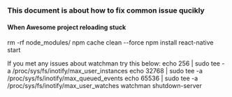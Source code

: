 ### This document is about how to fix common issue qucikly


#### When Awesome project reloading stuck
rm -rf node_modules/
npm cache clean --force
npm install
react-native start

If you met any issues about watchman try this below:
echo 256 | sudo tee -a /proc/sys/fs/inotify/max_user_instances
echo 32768 | sudo tee -a /proc/sys/fs/inotify/max_queued_events
echo 65536 | sudo tee -a /proc/sys/fs/inotify/max_user_watches
watchman shutdown-server

